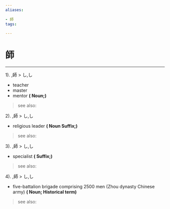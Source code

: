 ```yaml
---
aliases:
    
- 師
tags:
    
---
```


# 師
---
1).
,師 > し,し

- teacher
- master
- mentor
**( Noun;)**
> see also: 
            
2).
,師 > し,し

- religious leader
**( Noun Suffix;)**
> see also: 
            
3).
,師 > し,し

- specialist
**( Suffix;)**
> see also: 
            
4).
,師 > し,し

- five-battalion brigade comprising 2500 men (Zhou dynasty Chinese army)
**( Noun; Historical term)**
> see also: 
            